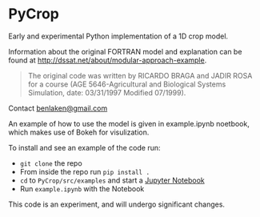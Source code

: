 # PyCrop

Early and experimental Python implementation of a 1D crop model.

Information about the original FORTRAN model and explanation can be found at http://dssat.net/about/modular-approach-example.
> The original code was written by RICARDO BRAGA and JADIR ROSA for a course (AGE 5646-Agricultural and Biological Systems Simulation, date: 03/31/1997 Modified 07/1999).


Contact <a href="mailto:benlaken@gmail.com">benlaken@gmail.com</a>

An example of how to use the model is given in example.ipynb noetbook, which makes use of Bokeh for visulization.

To install and see an example of the code run:

* `git clone` the repo
* From inside the repo run `pip install .`
* `cd` to `PyCrop/src/examples` and start a [Jupyter Notebook](https://jupyter.org)
* Run `example.ipynb` with the Notebook

This code is an experiment, and will undergo significant changes.
